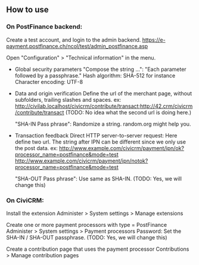 

## How to use

### On PostFinance backend:

Create a test account, and login to the admin backend.
https://e-payment.postfinance.ch/ncol/test/admin_postfinance.asp

Open "Configuration" > "Technical information" in the menu.

- Global security parameters
  "Compose the string ...": "Each parameter followed by a passphrase."
  Hash algorithm: SHA-512 for instance
  Character encoding: UTF-8

- Data and origin verification
  Define the url of the merchant page, without subfolders, trailing slashes and spaces. ex:
  http://civilab.localhost/civicrm/contribute/transact;http://42.crm/civicrm/contribute/transact
  (TODO: No idea what the second url is doing here.)

  "SHA-IN Pass phrase": Randomize a string. random.org might help you.

- Transaction feedback
  Direct HTTP server-to-server request: Here define two url. The string after IPN can be different since we only use the post data. ex:
  http://www.example.com/civicrm/payment/ipn/ok?processor_name=postfinance&mode=test
  http://www.example.com/civicrm/payment/ipn/notok?processor_name=postfinance&mode=test

  "SHA-OUT Pass phrase": Use same as SHA-IN.
  (TODO: Yes, we will change this)


### On CiviCRM:

Install the extension
Administer > System settings > Manage extensions

Create one or more payment processors with type = PostFinance
Administer > System settings > Payment processors
Password: Set the SHA-IN / SHA-OUT passphrase.
(TODO: Yes, we will change this)

Create a contribution page that uses the payment processor
Contributions > Manage contribution pages


